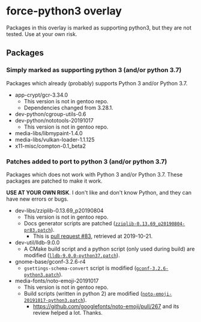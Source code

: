 # force-python3 overlay

Packages in this overlay is marked as supporting python3, but they are not tested.
Use at your own risk.

## Packages

### Simply marked as supporting python 3 (and/or python 3.7)

Packages which already (probably) supports Python 3 and/or Python 3.7.

* app-crypt/gcr-3.34.0
    + This version is not in gentoo repo.
    + Dependencies changed from 3.28.1.
* dev-python/cgroup-utils-0.6
* dev-python/nototools-20191017
    + This version is not in gentoo repo.
* media-libs/libmypaint-1.4.0
* media-libs/vulkan-loader-1.1.125
* x11-misc/compton-0.1\_beta2

### Patches added to port to python 3 (and/or python 3.7)

Packages which does not work with Python 3 and/or Python 3.7.
These packages are patched to make it work.

**USE AT YOUR OWN RISK**.
I don't like and don't know Python, and they can have new errors or bugs.

* dev-libs/zziplib-0.13.69\_p20190804
    + This version is not in gentoo repo.
    * Docs generator scripts are patched
      ([`zziplib-0.13.69_p20190804-pr83.patch`](dev-libs/zziplib/files/zziplib-0.13.69_p20190804-pr83.patch)).
        - This is [pull request #83](https://github.com/gdraheim/zziplib/pull/83), retrieved at 2019-10-21.
* dev-util/lldb-9.0.0
    + A CMake build script and a python script (only used during build) are modified
      ([`lldb-9.0.0-python37.patch`](dev-util/lldb/files/lldb-9.0.0-python37.patch)).
* gnome-base/gconf-3.2.6-r4
    + `gsettings-schema-convert` script is modified
      ([`gconf-3.2.6-python3.patch`](gnome-base/gconf/files/gconf-3.2.6-python3.patch)).
* media-fonts/noto-emoji-20191017
    + This version is not in gentoo repo.
    + Build scripts (written in python 2) are modified
      ([`noto-emoji-20191017-python3.patch`](media-fonts/noto-emoji/files/noto-emoji-20191017-python3.patch)).
        - <https://github.com/googlefonts/noto-emoji/pull/267> and its review helped a lot. Thanks.

